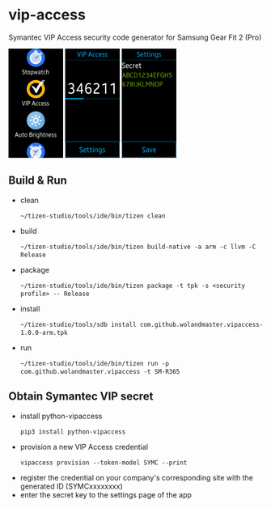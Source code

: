 # vip-access
Symantec VIP Access security code generator for Samsung Gear Fit 2 (Pro)

<img src="https://github.com/wolandmaster/vip-access/raw/master/images/screenshot-1.jpg" width="108" height="216"/> <img src="https://github.com/wolandmaster/vip-access/raw/master/images/screenshot-2.jpg" width="108" height="216"/> <img src="https://github.com/wolandmaster/vip-access/raw/master/images/screenshot-3.jpg" width="108" height="216"/>

## Build & Run
* clean
  ```
  ~/tizen-studio/tools/ide/bin/tizen clean
  ```
* build
  ```
  ~/tizen-studio/tools/ide/bin/tizen build-native -a arm -c llvm -C Release
  ```
* package
  ```
  ~/tizen-studio/tools/ide/bin/tizen package -t tpk -s <security profile> -- Release  
  ```
* install
  ```
  ~/tizen-studio/tools/sdb install com.github.wolandmaster.vipaccess-1.0.0-arm.tpk
  ```
* run
  ```
  ~/tizen-studio/tools/ide/bin/tizen run -p com.github.wolandmaster.vipaccess -t SM-R365
  ```
  
## Obtain Symantec VIP secret
* install python-vipaccess
  ```
  pip3 install python-vipaccess
  ```
* provision a new VIP Access credential
  ```
  vipaccess provision --token-model SYMC --print
  ```
* register the credential on your company's corresponding site with the generated ID (SYMCxxxxxxxx)
* enter the secret key to the settings page of the app
